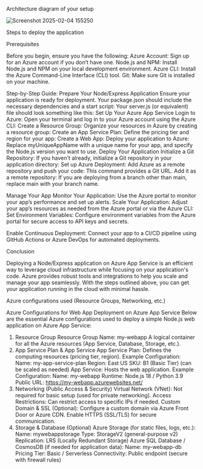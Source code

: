 
Architecture diagram of your setup

![Screenshot 2025-02-04 155250](https://github.com/user-attachments/assets/937dca84-e50f-4243-9d7f-08e1fbdda40e)




Steps to deploy the application


Prerequisites

Before you begin, ensure you have the following:
Azure Account: Sign up for an Azure account if you don’t have one.
Node.js and NPM: Install Node.js and NPM on your local development environment.
Azure CLI: Install the Azure Command-Line Interface (CLI) tool.
Git: Make sure Git is installed on your machine.

Step-by-Step Guide:
Prepare Your Node/Express Application
Ensure your application is ready for deployment. Your package.json should include the necessary dependencies and a start script:
Your server.js (or equivalent) file should look something like this:
Set Up Your Azure App Service
Login to Azure: Open your terminal and log in to your Azure account using the Azure CLI:
Create a Resource Group: Organize your resources in Azure by creating a resource group:
Create an App Service Plan: Define the pricing tier and region for your app:
Create a Web App: Deploy your application to Azure:
Replace myUniqueAppName with a unique name for your app, and specify the Node.js version you want to use.
Deploy Your Application
Initialize a Git Repository: If you haven't already, initialize a Git repository in your application directory:
Set up Azure Deployment: Add Azure as a remote repository and push your code:
This command provides a Git URL. Add it as a remote repository:
If you are deploying from a branch other than main, replace main with your branch name.

Manage Your App
Monitor Your Application: Use the Azure portal to monitor your app’s performance and set up alerts.
Scale Your Application: Adjust your app’s resources as needed from the Azure portal or via the Azure CLI:
Set Environment Variables: Configure environment variables from the Azure portal for secure access to API keys and secrets.

Enable Continuous Deployment: Connect your app to a CI/CD pipeline using GitHub Actions or Azure DevOps for automated deployments.

Conclusion

Deploying a Node/Express application on Azure App Service is an efficient way to leverage cloud infrastructure while focusing on your application's code. Azure provides robust tools and integrations to help you scale and manage your app seamlessly. With the steps outlined above, you can get your application running in the cloud with minimal hassle.



Azure configurations used (Resource Groups, Networking, etc.)



Azure Configurations for Web App Deployment on Azure App Service
Below are the essential Azure configurations used to deploy a simple Node.js web application on Azure App Service:

1. Resource Group
Resource Group Name: my-webapp
A logical container for all the Azure resources (App Service, Database, Storage, etc.).
2. App Service Plan & App Service
App Service Plan: Defines the computing resources (pricing tier, region).
Example Configuration:
Name: my-app-service-plan
Region: East US
SKU: B1 (Basic Tier) (can be scaled as needed)
App Service: Hosts the web application.
Example Configuration:
Name: my-webapp
Runtime: Node.js 18 / Python 3.9
Public URL: https://my-webapp.azurewebsites.net/
3. Networking (Public Access & Security)
Virtual Network (VNet): Not required for basic setup (used for private networking).
Access Restrictions: Can restrict access to specific IPs if needed.
Custom Domain & SSL (Optional):
Configure a custom domain via Azure Front Door or Azure CDN.
Enable HTTPS (SSL/TLS) for secure communication.
4. Storage & Database (Optional)
Azure Storage (for static files, logs, etc.):
Name: mywebappstorage
Type: StorageV2 (general-purpose v2)
Replication: LRS (Locally Redundant Storage)
Azure SQL Database / CosmosDB (if needed for application data):
Name: my-webapp-db
Pricing Tier: Basic / Serverless
Connectivity: Public endpoint (secure with firewall rules)
